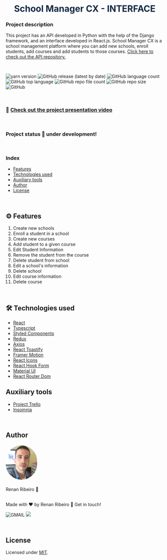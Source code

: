 <h1 style="text-align: center; color: #132A43">School Manager CX - INTERFACE</h1>

### Project description

This project has an API developed in Python with the help of the Django framework, and an interface developed in React.js. School Manager CX is a school management platform where you can add new schools, enroll students, add courses and add students to those courses. [Click here to check out the API repository.](https://github.com/renandcr/school_manager_api)

<br>

![yarn version](https://img.shields.io/badge/yarn-1.22.19-green)
![GitHub release (latest by date)](https://img.shields.io/github/v/release/renandcr/school_manager_interface)
![GitHub language count](https://img.shields.io/github/languages/count/renandcr/school_manager_interface)
![GitHub top language](https://img.shields.io/github/languages/top/renandcr/school_manager_interface)
![GitHub repo file count](https://img.shields.io/github/directory-file-count/renandcr/school_manager_interface)
![GitHub repo size](https://img.shields.io/github/repo-size/renandcr/school_manager_interface)
![GitHub](https://img.shields.io/github/license/renandcr/school_manager_interface)

<br>

### 🎥 [Check out the project presentation video](https://drive.google.com/file/d/1vrYVuAFTt26RY_G1ZU_FcJy_aTvtNX3j/view?usp=share_link)

<br>

### Project status 🚀 under development!

<br>

### Index

- [Features](#️-features)
- [Technologies used](#️-technologies-used)
- [Auxiliary tools](#auxiliary-tools)
- [Author](#author)
- [License](#license)

<br>

## ⚙️ Features

1. Create new schools
2. Enroll a student in a school
3. Create new courses
4. Add student to a given course
5. Edit Student Information
6. Remove the student from the course
7. Delete student from school
8. Edit a school's information
9. Delete school
10. Edit course information
11. Delete course

<br>

## 🛠️ Technologies used

- [React](https://reactjs.org/)
- [Typescript](https://www.typescriptlang.org/)
- [Styled Components](https://styled-components.com/)
- [Redux](https://redux.js.org/)
- [Axios](https://axios-http.com/ptbr/)
- [React Toastify](https://fkhadra.github.io/react-toastify/introduction)
- [Framer Motion](https://www.framer.com/motion/)
- [React Icons](https://react-icons.github.io/react-icons/)
- [React Hook Form](https://react-hook-form.com/)
- [Material UI](https://mui.com/)
- [React Router Dom](https://reactrouter.com/en/main)

## Auxiliary tools

- [Project Trello](https://trello.com/invite/b/ZhPBaw28/ATTI49e717feb94b1f616a16667ac4a286d0FB2C48B5/school-manager-cx)
- [Insomnia](https://insomnia.rest/)

<br>

## Author

<h4><img alt="Profile picture" src="src/assets/images/profile_photo.JPG" style="width: 100px; border-radius: 50px"/></h4>
Renan Ribeiro 🚀

<br>

<br>

Made with ❤️ by Renan Ribeiro 👋 Get in touch!

![GMAIL](https://img.shields.io/badge/renandcribeiro@gmail.com-D14836?style=flat-square&logo=gmail&logoColor=white)
<a href="https://www.linkedin.com/in/renandcr">
<img src="https://img.shields.io/badge/Renan-0077B5?style=flat-square&logo=linkedin&logoColor=white"/></a>

<br>

## License

Licensed under [MIT](https://github.com/renandcr/school_manager_interface/blob/development/LICENSE.md).
